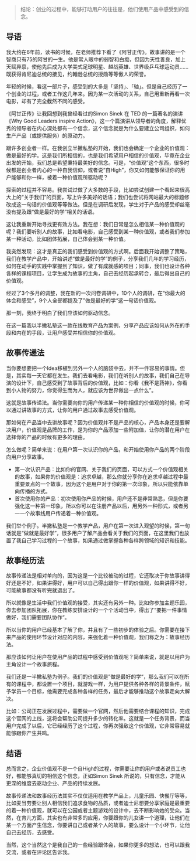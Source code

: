 > 结论：创业的过程中，能够打动用户的往往是，他们使用产品中感受到的信念。

## 导语

我大约在6年前，读书的时候，在老师推荐下看了《阿甘正传》。故事讲的是一个智商只有75的阿甘的一生。他是常人眼中的弱智和白痴，但因为天性善良，加上天赋异禀，使他先后成为大学美式足球明星、越战英雄、世界级乒乓球运动员……既获得肯尼迪总统的接见，约翰逊总统的授勋等等傲人的荣誉。

年轻的时候，看这一部片子，感受到的大多是「坚持」、「轴」。但是自己经历了一个创业的过程，或者工作这几年来。因为某一次活动的关系，自己用重新再看一次电影，却有了完全截然不同的感受。

《阿甘正传》让我回想到我曾经看过的Simon Sinek 在 TED 的一篇著名的演讲《Why Good Leaders inspire Action》，这一个篇演讲从领导者的角度，解释优秀的领导者在内心深处都有一个信念，这个信念就是为什么要建立公司组织，如何生产产品（或提供服务）的原动力。

跟许多创业者一样。在我创立半撇私塾的开始，我们也会确定一个企业的价值观：做是最好的学。这是我们所相信的，也是我们希望用户相信的价值观，毕竟在企业出发的开始，我们总是希望秉持最美好的信念。可是，“价值观”这个东西，很多时候都是创业者内心的一种自我信仰，或者说“自High”，你又如何能够保证你的用户能够和你一样，被着一种价值观所驱动呢？

探索的过程并不容易。我尝试过做了大多数的手段，比如尝试创建一个看起来很高大上的“关于我们”的页面，写上许多美好的话语；我们也尝试将网站最大的标题修改成这一句话的价值观等等做法。但是在调研后发现，学生对于产品的感受却丝毫没有提及跟“做是最好的学”相关的话语。

这让我重新开始寻找更有效方法。我在想：我们日常是怎么相信某一种价值观的呢？我们要听别人的故事，比如看电影，自己感受到某一种价值观，或者我们参加某一种活动，比如团体拓展，自己体会到某一种价值。

我突然发现：这才是真正的我们感受到价值观的方式啊。后面我开始调整了策略，我们在教学产品中，开始讲述“做是最好的学”的例子，分享我们几年的学习经历，如何在动手的实践中掌握到了知识，做了有成就感的项目；同事，我们也设计各种各样的课程项目，让学生成为故事的主角，自己去经历起承转合，最后得出自己的价值观。

经过了3个多月的调整，我在新的一次问卷调研中，10个人的调研，在“你最大的体会和感受”，9个人全部都提及了”做是最好的学“这一句话价值观。

那一刻，我终于明白了我们应该如何驱动信念。

在这一篇我以半撇私塾这一款在线教育产品为案例，分享产品应该如何从外在的手段和内在的手段，让用户感受并相信你的价值观。

## 故事传递法

当你要想要把一个Idea移植到另外一个人的脑袋中去，并不一件容易的事情。但是，其实每一天它都在发生。我们去看电影，我们在听别人的故事，我们自己在导演的设计下，自己感受到了故事背后的价值观，比如：你看《我不是药神》，你看到小人物的努力，你觉得生而为人，就应该为世界做出一点什么”。

这就是故事传递法。当你需要向你的用户传递某一种你相信的价值观的时候，你可以通过讲故事的方式，让你的用户通过故事去感受价值观。

那如何在产品当中去讲故事呢？因为价值观并不是产品的核心，产品本身还是要解决用户，价值观是品牌的工作，是为你的产品添加一些附加值，让你的潜在用户在选择你的产品的时候有更多的理由。

怎么做呢？简单来说：在用户第一次认识你的产品，和开始使用你产品的两个阶段向用户分享故事。

- 第一次认识产品：比如你的官网、关于我们的页面，可以方式一个价值观相关的故事，如果你的价值观是：追求卓越，那么你就分享你在追求卓越过程中最重要景点的一个故事，因为这个是用户对于你的第一次印象，所以只能依靠单向传播的方式。
- 首次使用你的产品：初次使用你产品的时候，用户还不是非常熟悉，但是你要强化这一种第一印象，所以你可以在注册产品以后，用另外一种形式，或者另一一个故事线用户传递着一种价值观。

我们举个例子。半撇私塾是一个教学产品，用户在第一次进入观望的时候，第一句话就是“做就是最好学”，很多用户了解产品会看关于我们的页面，在这里我们也放置了我自己学习过程的一个故事，如果通过做掌握各种各样跨领域的知识和技能。

## 故事经历法

故事传递法是相对单向的，因为这是一个比较被动的过程，它还取决于你故事讲得好还是不好，如果讲得好，用户可以自己得出跟你一样的价值观，如果讲得不好，可能故事都没有听完就退出了。

所以就像是生活中我们价值观的接受，其实还有另外一种。比如你参加主题乐园，你去参加团队拓展，你在教练安排设计的一个个活动当中，得出了“要把一件事情做好，我们需要团队协作“。

所以当你的用户已经基本了解了你，并且有了一些初步的体验之后。你需要在接下来产品的使用环节设计对应的内容，来强化着一种价值观，我们称之为：故事经历法。

那应该如何让用户在使用产品的过程中感受到价值观呢？简单来说，就是以用户为主角设计一个故事旅程。

我们还是一半撇私塾为例子。我们的价值观是”做是最好的学“，那么我们可以在所有的课程中，都设置一个项目，就游戏一样，为用户提供各种各样的背景条件，赋予学员一个目标，他需要完成各种各样的任务，最后才能够推动这个故事走向大解决。

比如：公司正在发展过程中，需要做一个官网，然后他需要结合课程的知识，完成这个官网的上线，这将会帮助公司提升多少的转化率。这就是一个任务背景，而当用户完成了以后，它已经经历了这个过程，你再次强敌这个价值观，它非常容易就能够跟你产生共鸣。

## 结语

总而言之，企业价值观不是一个自High的过程，你需要让你的用户或者说员工也好，都能够真切的相信这个信念，正如Simon Sinek 所说的，只有信念，才能从更深的维度去驱动企业、产品的持续发展。

故事传递法和故事经历法其实不仅仅适用在教学产品上，儿童乐园、快餐厅等等，比如麦当劳要让别人相信我们追求食物的品质，或者迪士尼想要分享家庭是最重要的着一种价值观，就可以在公园或者主题游戏的设计中，去不断影响她的受众。当然，在育儿方面，其实也有非常多的应用，你要跟你的儿女讲一个道理，让他们在某一个方面产生信念，你要讲自己或者某个人的故事，要么设计一个小环节，让他自己去经历，去感受。

当然，这个当然这个是我自己的一些经验跟体会，如果你更多的想法，也可以跟我交流，或者在评论区告诉我。

